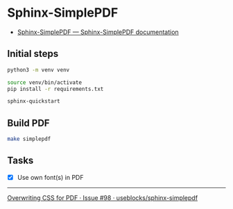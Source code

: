 # Sphinx-SimplePDF

- [Sphinx-SimplePDF — Sphinx-SimplePDF documentation](https://sphinx-simplepdf.readthedocs.io/en/latest/)

## Initial steps

```bash
python3 -m venv venv
```

```bash
source venv/bin/activate
pip install -r requirements.txt
```

```bash
sphinx-quickstart
```

## Build PDF

```bash
make simplepdf
```

## Tasks

- [x] Use own font(s) in PDF

---

[Overwriting CSS for PDF · Issue #98 · useblocks/sphinx-simplepdf](https://github.com/useblocks/sphinx-simplepdf/issues/98)
